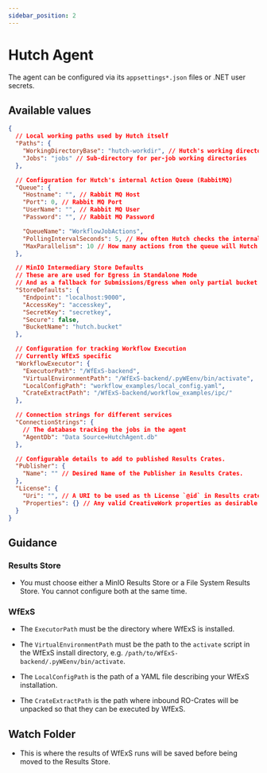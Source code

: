 ```yaml
---
sidebar_position: 2
---
```


# Hutch Agent

The agent can be configured via its `appsettings*.json` files or .NET user secrets.

## Available values

```json
{
  // Local working paths used by Hutch itself
  "Paths": {
    "WorkingDirectoryBase": "hutch-workdir", // Hutch's working directory
    "Jobs": "jobs" // Sub-directory for per-job working directories
  },

  // Configuration for Hutch's internal Action Queue (RabbitMQ)
  "Queue": {
    "Hostname": "", // Rabbit MQ Host
    "Port": 0, // Rabbit MQ Port
    "UserName": "", // Rabbit MQ User
    "Password": "", // Rabbit MQ Password

    "QueueName": "WorkflowJobActions",
    "PollingIntervalSeconds": 5, // How often Hutch checks the internal queue for new Actions
    "MaxParallelism": 10 // How many actions from the queue will Hutch run simultaneously
  },

  // MinIO Intermediary Store Defaults
  // These are are used for Egress in Standalone Mode
  // And as a fallback for Submissions/Egress when only partial bucket details are provided.
  "StoreDefaults": {
    "Endpoint": "localhost:9000",
    "AccessKey": "accesskey",
    "SecretKey": "secretkey",
    "Secure": false,
    "BucketName": "hutch.bucket"
  },

  // Configuration for tracking Workflow Execution
  // Currently WfExS specific
  "WorkflowExecutor": {
    "ExecutorPath": "/WfExS-backend",
    "VirtualEnvironmentPath": "/WfExS-backend/.pyWEenv/bin/activate",
    "LocalConfigPath": "workflow_examples/local_config.yaml",
    "CrateExtractPath": "/WfExS-backend/workflow_examples/ipc/"
  },

  // Connection strings for different services
  "ConnectionStrings": {
    // The database tracking the jobs in the agent
    "AgentDb": "Data Source=HutchAgent.db"
  },

  // Configurable details to add to published Results Crates.
  "Publisher": {
    "Name": "" // Desired Name of the Publisher in Results Crates.
  },
  "License": {
    "Uri": "", // A URI to be used as th License `@id` in Results crate metadata
    "Properties": {} // Any valid CreativeWork properties as desirable to be included for the License.
  }
}
```

## Guidance
### Results Store
- You must choose either a MinIO Results Store or a File System Results Store. You cannot configure both at the same time.

### WfExS
- The `ExecutorPath` must be the directory where WfExS is installed.

- The `VirtualEnvironmentPath` must be the path to the `activate` script in the WfExS install directory, e.g. `/path/to/WfExS-backend/.pyWEenv/bin/activate`.

- The `LocalConfigPath` is the path of a YAML file describing your WfExS installation.

- The `CrateExtractPath` is the path where inbound RO-Crates will be unpacked so that they can be executed by WfExS.

## Watch Folder
- This is where the results of WfExS runs will be saved before being moved to the Results Store.
